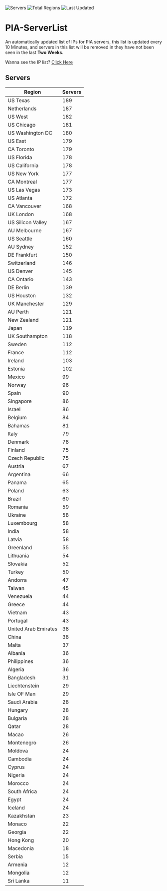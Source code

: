 ![Servers](https://img.shields.io/badge/Servers-8,045-darkgreen)
![Total Regions](https://img.shields.io/badge/Total_Regions-97-darkgreen)
![Last Updated](https://img.shields.io/badge/Last_Updated-December_13_2024_14:01_EST-darkgreen)

# PIA-ServerList
An automatically updated list of IPs for PIA servers, this list is updated every 10 Minutes, and servers in this list will be removed in they have not been seen in the last **Two Weeks**.

Wanna see the IP list? [Click Here](./servers.json)

## Servers
| Region               | Servers |
|----------------------|---------|
| US Texas | 189 |
| Netherlands | 187 |
| US West | 182 |
| US Chicago | 181 |
| US Washington DC | 180 |
| US East | 179 |
| CA Toronto | 179 |
| US Florida | 178 |
| US California | 178 |
| US New York | 177 |
| CA Montreal | 177 |
| US Las Vegas | 173 |
| US Atlanta | 172 |
| CA Vancouver | 168 |
| UK London | 168 |
| US Silicon Valley | 167 |
| AU Melbourne | 167 |
| US Seattle | 160 |
| AU Sydney | 152 |
| DE Frankfurt | 150 |
| Switzerland | 146 |
| US Denver | 145 |
| CA Ontario | 143 |
| DE Berlin | 139 |
| US Houston | 132 |
| UK Manchester | 129 |
| AU Perth | 121 |
| New Zealand | 121 |
| Japan | 119 |
| UK Southampton | 118 |
| Sweden | 112 |
| France | 112 |
| Ireland | 103 |
| Estonia | 102 |
| Mexico | 99 |
| Norway | 96 |
| Spain | 90 |
| Singapore | 86 |
| Israel | 86 |
| Belgium | 84 |
| Bahamas | 81 |
| Italy | 79 |
| Denmark | 78 |
| Finland | 75 |
| Czech Republic | 75 |
| Austria | 67 |
| Argentina | 66 |
| Panama | 65 |
| Poland | 63 |
| Brazil | 60 |
| Romania | 59 |
| Ukraine | 58 |
| Luxembourg | 58 |
| India | 58 |
| Latvia | 58 |
| Greenland | 55 |
| Lithuania | 54 |
| Slovakia | 52 |
| Turkey | 50 |
| Andorra | 47 |
| Taiwan | 45 |
| Venezuela | 44 |
| Greece | 44 |
| Vietnam | 43 |
| Portugal | 43 |
| United Arab Emirates | 38 |
| China | 38 |
| Malta | 37 |
| Albania | 36 |
| Philippines | 36 |
| Algeria | 36 |
| Bangladesh | 31 |
| Liechtenstein | 29 |
| Isle OF Man | 29 |
| Saudi Arabia | 28 |
| Hungary | 28 |
| Bulgaria | 28 |
| Qatar | 28 |
| Macao | 26 |
| Montenegro | 26 |
| Moldova | 24 |
| Cambodia | 24 |
| Cyprus | 24 |
| Nigeria | 24 |
| Morocco | 24 |
| South Africa | 24 |
| Egypt | 24 |
| Iceland | 24 |
| Kazakhstan | 23 |
| Monaco | 22 |
| Georgia | 22 |
| Hong Kong | 20 |
| Macedonia | 18 |
| Serbia | 15 |
| Armenia | 12 |
| Mongolia | 12 |
| Sri Lanka | 11 |